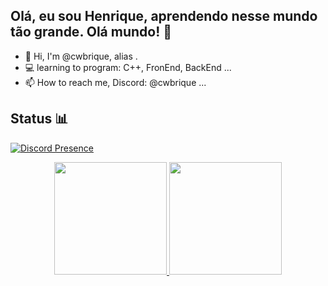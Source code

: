 ## Olá, eu sou Henrique, aprendendo nesse mundo tão grande. Olá mundo! 👾

- 👋 Hi, I'm @cwbrique, alias </RT>.
- 💻 learning to program: C++, FronEnd, BackEnd ...
- 📫 How to reach me, Discord: @cwbrique ...
  
## Status 📊
[![Discord Presence](https://lanyard.cnrad.dev/api/1025467844172992533)](https://discord.com/users/1025467844172992533)
<div align="center">
<a href="https://github.com/cwbrique">
<img height="180em" src="https://github-readme-stats.vercel.app/api?username=cwbrique&show_icons=true&theme=github_dark&include_all_commits=true&count_private=true"/>
<img height="180em" src="https://github-readme-stats.vercel.app/api/top-langs/?username=cwbrique&layout=compact&langs_count=7&theme=github_dark"/>
</div>

<!---
cwbrique/cwbrique is a ✨ special ✨ repository because its `README.md` (this file) appears on your GitHub profile.
You can click the Preview link to take a look at your changes.
--->
